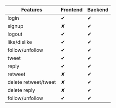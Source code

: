 | Features              | Frontend | Backend  |
| -------------------- | -------- | -------- |
| login                | &#x2714; | &#x2714; |
| signup               | &#x2718; | &#x2714; |
| logout               | &#x2714; | &#x2714; |
| like/dislike          | &#x2714; | &#x2714; |
| follow/unfollow      | &#x2714; | &#x2714; |
| tweet                | &#x2714; | &#x2714; |
| reply                | &#x2714; | &#x2714; |
| retweet              | &#x2718; | &#x2714; |
| delete retweet/tweet | &#x2718; | &#x2714; |
| delete reply         | &#x2718; | &#x2714; |
| follow/unfollow      | &#x2714; | &#x2714; |
